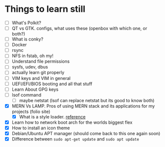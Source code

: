 # Things to learn still

- [ ] What's Polkit?
- [ ] QT vs GTK. configs, what uses these (openbox with which one, or both?)
- [ ] What is conky?
- [ ] Docker
- [ ] rsync
- [ ] NFS in fstab, oh my!
- [ ] Understand file permissions
- [ ] sysfs, udev, dbus
- [ ] actually learn git properly
- [ ] VIM keys and VIM in general
- [ ] UEFI/EFI/BIOS booting and all that stuff
- [ ] Learn About GPG keys
- [ ] lsof command
  - [ ] maybe netstat (lsof can replace netstat but its good to know both)
- [x] MERN Vs LAMP. Pros of using MERN stack and its applications for my projects (folio site)
  - [x] What is a style loader. [reference](https://medium.com/a-beginners-guide-for-webpack-2/webpack-loaders-css-and-sass-2cc0079b5b3a)
- [x] Learn how to network boot arch for the worlds biggest flex
- [x] How to install an icon theme
- [x] Debian/Ubuntu APT manager (should come back to this one again soon)
- [x] Difference between `sudo apt-get update` and `sudo apt update`
